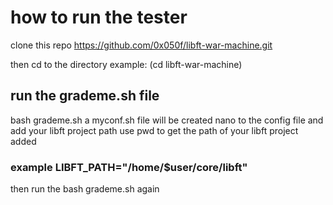 # how to run the tester

clone this repo https://github.com/0x050f/libft-war-machine.git

then cd to the directory example: (cd libft-war-machine) 

## run the grademe.sh file
bash grademe.sh
a myconf.sh file will be created
nano to the config file
and add your libft project path use pwd to get the path of your libft project
added
### example LIBFT_PATH="/home/$user/core/libft"
then run the bash grademe.sh again